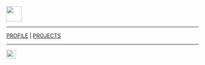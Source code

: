 <img src="https://res.cloudinary.com/ukony/image/upload/v1649334466/georgegoldman/IMG_20210525_135031_nncteq.jpg" width="40" height="40">

<hr />

[PROFILE](https://georgegoldman.github.io/profile) | [PROJECTS](https://georgegoldman.github.io/projects)

<hr />

[<img src="https://raw.githubusercontent.com/FortAwesome/Font-Awesome/28e297f07af26f148c15e6cbbd12cea3027371d3/svgs/brands/github.svg" width="25" height="24">](https://github.com/georgegoldman/)
